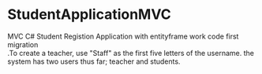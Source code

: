 # StudentApplicationMVC
MVC C# Student Registion Application with entityframe work code first<br/> 
migration <br/>.To create a teacher, use "Staff" as the first five letters of the username. 
the system has two users thus far; teacher and students.  
